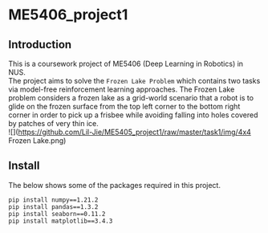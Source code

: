 # ME5406_project1
## Introduction
This is a coursework project of ME5406 (Deep Learning in Robotics) in NUS.<br>
The project aims to solve the `Frozen Lake Problem` which contains two tasks via model-free reinforcement learning approaches. 
The Frozen Lake problem considers a frozen lake as a grid-world scenario that a robot is to glide on the frozen surface from the top left corner to the bottom right corner in order to pick up a frisbee while avoiding falling into holes covered by patches of very thin ice.<br>
![](https://github.com/Lil-Jie/ME5405_project1/raw/master/task1/img/4x4 Frozen Lake.png)

## Install
The below shows some of the packages required in this project.
```shell
pip install numpy==1.21.2
pip install pandas==1.3.2
pip install seaborn==0.11.2
pip install matplotlib==3.4.3
```

##
